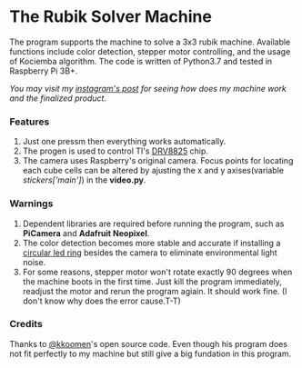 # The Rubik Solver Machine
The program supports the machine to solve a 3x3 rubik machine. Available functions include color detection, stepper motor controlling, and the usage of Kociemba algorithm. The code is written of Python3.7 and tested in Raspberry Pi 3B+.

*You may visit my [instagram's post](https://www.instagram.com/p/CDGQNNfpWr7/) for seeing how does my machine work and the finalized product.*

### Features
1. Just one pressm then everything works automatically.
2. The progen is used to control TI's [DRV8825](http://www.ti.com/lit/gpn/drv8825) chip.
3. The camera uses Raspberry's original camera. Focus points for locating each cube cells can be altered by ajusting the x and y axises(variable *stickers\['main']*) in the **video.py**.

### Warnings
1. Dependent libraries are required before running the program, such as **PiCamera** and **Adafruit Neopixel**.
2. The color detection becomes more stable and accurate if installing a [circular led ring](https://www.rhydolabz.com/images/2400.jpg) besides the camera to eliminate environmental light noise.
3. For some reasons, stepper motor won't rotate exactly 90 degrees when the machine boots in the first time. Just kill the program immediately, readjust the motor and rerun the program agiain. It should work fine. (I don't know why does the error cause.T-T)

### Credits
Thanks to [@kkoomen](https://github.com/kkoomen/qbr)'s open source code. Even though his program does not fit perfectly to my machine but still give a big fundation in this program.
